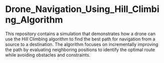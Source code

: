 # Drone_Navigation_Using_Hill_Climbing_Algorithm
This repository contains a simulation that demonstrates how a drone can use the Hill Climbing algorithm to find the best path for navigation from a source to a destination. The algorithm focuses on incrementally improving the path by evaluating neighboring positions to identify the optimal route while avoiding obstacles and constraints.
